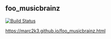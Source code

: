## foo_musicbrainz

[![Build Status](https://dev.azure.com/marc2k3/fb2k/_apis/build/status/marc2k3.foo_musicbrainz?branchName=master)](https://dev.azure.com/marc2k3/fb2k/_build/latest?definitionId=6&branchName=master)

https://marc2k3.github.io/foo_musicbrainz.html
